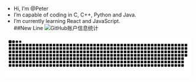 
- Hi, I’m @Peter
- I’m capable of coding in C, C++, Python and Java.
- I’m currently learning React and JavaScript.  
##New Line
![GitHub账户信息统计](https://github-stats.ubrong.com/api?username=PetYin&show_icons=true&theme=default)
<picture>
  <source media="(prefers-color-scheme: dark)" srcset="https://raw.githubusercontent.com/lxfriday/lxfriday/output/github-contribution-grid-snake-dark.svg">
  <source media="(prefers-color-scheme: light)" srcset="https://raw.githubusercontent.com/lxfriday/lxfriday/output/github-contribution-grid-snake.svg">
  <img alt="github contribution grid snake animation" src="https://raw.githubusercontent.com/lxfriday/lxfriday/output/github-contribution-grid-snake.svg">
</picture>
